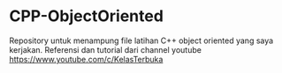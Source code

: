 # CPP-ObjectOriented
Repository untuk menampung file latihan C++ object oriented yang saya kerjakan.
Referensi dan tutorial dari channel youtube https://www.youtube.com/c/KelasTerbuka
